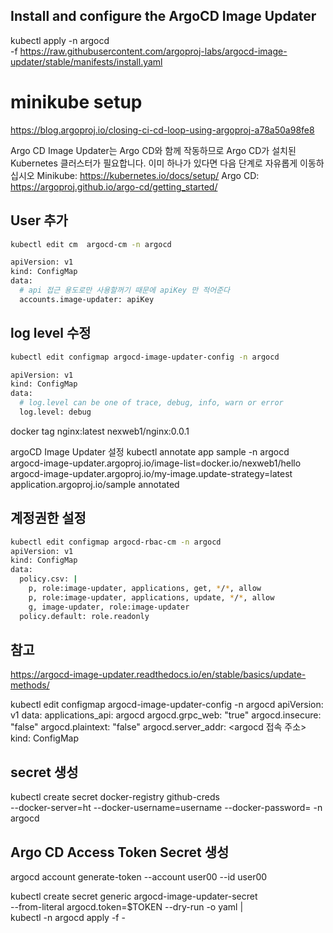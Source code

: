 
## Install and configure the ArgoCD Image Updater

kubectl apply -n argocd  \
  -f https://raw.githubusercontent.com/argoproj-labs/argocd-image-updater/stable/manifests/install.yaml

# minikube setup
https://blog.argoproj.io/closing-ci-cd-loop-using-argoproj-a78a50a98fe8

Argo CD Image Updater는 Argo CD와 함께 작동하므로 Argo CD가 설치된 Kubernetes 클러스터가 필요합니다. 
이미 하나가 있다면 다음 단계로 자유롭게 이동하십시오
Minikube: https://kubernetes.io/docs/setup/
Argo CD: https://argoproj.github.io/argo-cd/getting_started/


## User 추가 
```bash
kubectl edit cm  argocd-cm -n argocd

apiVersion: v1
kind: ConfigMap
data:
  # api 접근 용도로만 사용할꺼기 때문에 apiKey 만 적어준다
  accounts.image-updater: apiKey
```

## log level 수정

```bash
kubectl edit configmap argocd-image-updater-config -n argocd

apiVersion: v1
kind: ConfigMap
data:
  # log.level can be one of trace, debug, info, warn or error
  log.level: debug
```
docker tag nginx:latest nexweb1/nginx:0.0.1

argoCD Image Updater 설정
kubectl annotate app sample -n argocd \
    argocd-image-updater.argoproj.io/image-list=docker.io/nexweb1/hello \
    argocd-image-updater.argoproj.io/my-image.update-strategy=latest
application.argoproj.io/sample annotated


## 계정권한 설정
```bash
kubectl edit configmap argocd-rbac-cm -n argocd
apiVersion: v1
kind: ConfigMap
data:
  policy.csv: |
    p, role:image-updater, applications, get, */*, allow
    p, role:image-updater, applications, update, */*, allow
    g, image-updater, role:image-updater
  policy.default: role.readonly
```

## 참고
https://argocd-image-updater.readthedocs.io/en/stable/basics/update-methods/


kubectl edit configmap argocd-image-updater-config -n argocd
apiVersion: v1
data:
  applications_api: argocd
  argocd.grpc_web: "true"
  argocd.insecure: "false"
  argocd.plaintext: "false"
  argocd.server_addr: <argocd 접속 주소>
kind: ConfigMap

## secret 생성 
kubectl create secret docker-registry github-creds \
--docker-server=ht
--docker-username=username
--docker-password=
-n argocd

## Argo CD Access Token Secret 생성

argocd account generate-token --account user00 --id user00

kubectl create secret generic argocd-image-updater-secret \
--from-literal argocd.token=$TOKEN --dry-run -o yaml | \
kubectl -n argocd apply -f -